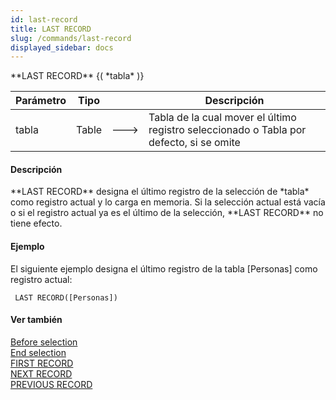 ```yaml
---
id: last-record
title: LAST RECORD
slug: /commands/last-record
displayed_sidebar: docs
---
```


<!--REF #_command_.LAST RECORD.Syntax-->**LAST RECORD** {( *tabla* )}<!-- END REF-->
<!--REF #_command_.LAST RECORD.Params-->
| Parámetro | Tipo |  | Descripción |
| --- | --- | --- | --- |
| tabla | Table | &#x1F852; | Tabla de la cual mover el último registro seleccionado o Tabla por defecto, si se omite |

<!-- END REF-->

#### Descripción 

<!--REF #_command_.LAST RECORD.Summary-->**LAST RECORD** designa el último registro de la selección de *tabla* como registro actual y lo carga en memoria.<!-- END REF--> Si la selección actual está vacía o si el registro actual ya es el último de la selección, **LAST RECORD** no tiene efecto.

#### Ejemplo 

El siguiente ejemplo designa el último registro de la tabla \[Personas\] como registro actual:

```4d
 LAST RECORD([Personas])
```

#### Ver también 

[Before selection](before-selection.md)  
[End selection](end-selection.md)  
[FIRST RECORD](first-record.md)  
[NEXT RECORD](next-record.md)  
[PREVIOUS RECORD](previous-record.md)  